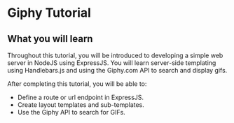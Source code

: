 # Giphy Tutorial

## What you will learn

Throughout this tutorial, you will be introduced to developing a simple web server in NodeJS using ExpressJS. You will learn server-side templating using Handlebars.js and using the Giphy.com API to search and display gifs.

After completing this tutorial, you will be able to:
* Define a route or url endpoint in ExpressJS.
* Create layout templates and sub-templates.
* Use the Giphy API to search for GIFs.
